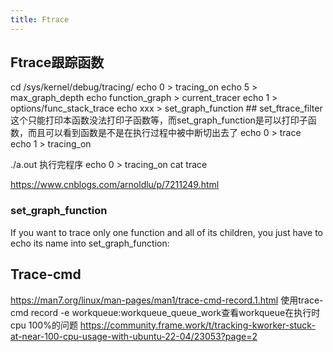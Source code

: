 ```yaml
---
title: Ftrace
---
```


## Ftrace跟踪函数

cd /sys/kernel/debug/tracing/
echo 0 > tracing_on
echo 5 > max_graph_depth
echo function_graph > current_tracer
echo 1 > options/func_stack_trace
echo xxx > set_graph_function     ## set_ftrace_filter这个只能打印本函数没法打印子函数等，而set_graph_function是可以打印子函数，而且可以看到函数是不是在执行过程中被中断切出去了
echo 0 > trace  
echo 1 > tracing_on

./a.out 执行完程序
echo 0 > tracing_on
cat trace


https://www.cnblogs.com/arnoldlu/p/7211249.html

### set_graph_function
If you want to trace only one function and all of its children,
you just have to echo its name into set_graph_function:


## Trace-cmd
https://man7.org/linux/man-pages/man1/trace-cmd-record.1.html
使用trace-cmd record -e workqueue:workqueue_queue_work查看workqueue在执行时cpu 100%的问题
https://community.frame.work/t/tracking-kworker-stuck-at-near-100-cpu-usage-with-ubuntu-22-04/23053?page=2

